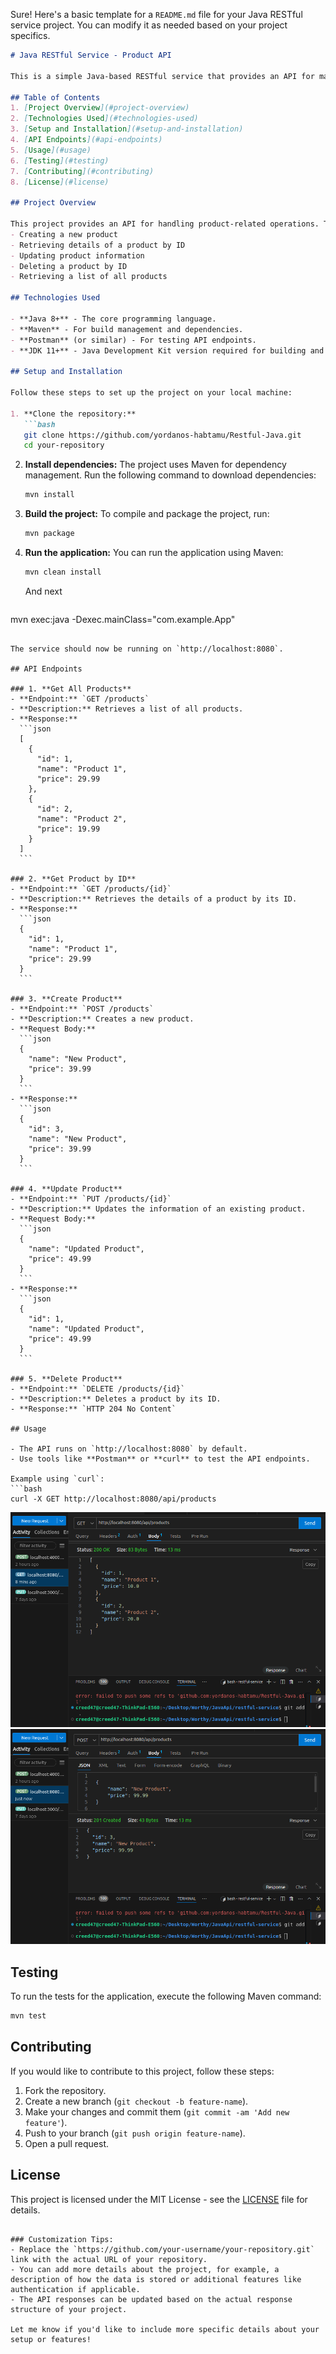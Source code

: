 Sure! Here's a basic template for a `README.md` file for your Java RESTful service project. You can modify it as needed based on your project specifics.

```markdown
# Java RESTful Service - Product API

This is a simple Java-based RESTful service that provides an API for managing products. The service allows users to perform CRUD (Create, Read, Update, Delete) operations on products through RESTful endpoints.

## Table of Contents
1. [Project Overview](#project-overview)
2. [Technologies Used](#technologies-used)
3. [Setup and Installation](#setup-and-installation)
4. [API Endpoints](#api-endpoints)
5. [Usage](#usage)
6. [Testing](#testing)
7. [Contributing](#contributing)
8. [License](#license)

## Project Overview

This project provides an API for handling product-related operations. The main functionalities include:
- Creating a new product
- Retrieving details of a product by ID
- Updating product information
- Deleting a product by ID
- Retrieving a list of all products

## Technologies Used

- **Java 8+** - The core programming language.
- **Maven** - For build management and dependencies.
- **Postman** (or similar) - For testing API endpoints.
- **JDK 11+** - Java Development Kit version required for building and running the application.

## Setup and Installation

Follow these steps to set up the project on your local machine:

1. **Clone the repository:**
   ```bash
   git clone https://github.com/yordanos-habtamu/Restful-Java.git
   cd your-repository
   ```

2. **Install dependencies:**
   The project uses Maven for dependency management. Run the following command to download dependencies:
   ```bash
   mvn install
   ```

3. **Build the project:**
   To compile and package the project, run:
   ```bash
   mvn package
   ```

4. **Run the application:**
   You can run the application using Maven:
   ```bash
   mvn clean install
   ```

   And next
   ```bash
  mvn exec:java -Dexec.mainClass="com.example.App"
   ```

The service should now be running on `http://localhost:8080`.

## API Endpoints

### 1. **Get All Products**
   - **Endpoint:** `GET /products`
   - **Description:** Retrieves a list of all products.
   - **Response:**
     ```json
     [
       {
         "id": 1,
         "name": "Product 1",
         "price": 29.99
       },
       {
         "id": 2,
         "name": "Product 2",
         "price": 19.99
       }
     ]
     ```

### 2. **Get Product by ID**
   - **Endpoint:** `GET /products/{id}`
   - **Description:** Retrieves the details of a product by its ID.
   - **Response:**
     ```json
     {
       "id": 1,
       "name": "Product 1",
       "price": 29.99
     }
     ```

### 3. **Create Product**
   - **Endpoint:** `POST /products`
   - **Description:** Creates a new product.
   - **Request Body:**
     ```json
     {
       "name": "New Product",
       "price": 39.99
     }
     ```
   - **Response:**
     ```json
     {
       "id": 3,
       "name": "New Product",
       "price": 39.99
     }
     ```

### 4. **Update Product**
   - **Endpoint:** `PUT /products/{id}`
   - **Description:** Updates the information of an existing product.
   - **Request Body:**
     ```json
     {
       "name": "Updated Product",
       "price": 49.99
     }
     ```
   - **Response:**
     ```json
     {
       "id": 1,
       "name": "Updated Product",
       "price": 49.99
     }
     ```

### 5. **Delete Product**
   - **Endpoint:** `DELETE /products/{id}`
   - **Description:** Deletes a product by its ID.
   - **Response:** `HTTP 204 No Content`

## Usage

- The API runs on `http://localhost:8080` by default.
- Use tools like **Postman** or **curl** to test the API endpoints.

Example using `curl`:
```bash
curl -X GET http://localhost:8080/api/products
```
![get request](image.png)
![post request](image-1.png)

## Testing

To run the tests for the application, execute the following Maven command:
```bash
mvn test
```

## Contributing

If you would like to contribute to this project, follow these steps:
1. Fork the repository.
2. Create a new branch (`git checkout -b feature-name`).
3. Make your changes and commit them (`git commit -am 'Add new feature'`).
4. Push to your branch (`git push origin feature-name`).
5. Open a pull request.

## License

This project is licensed under the MIT License - see the [LICENSE](LICENSE) file for details.
```

### Customization Tips:
- Replace the `https://github.com/your-username/your-repository.git` link with the actual URL of your repository.
- You can add more details about the project, for example, a description of how the data is stored or additional features like authentication if applicable.
- The API responses can be updated based on the actual response structure of your project.

Let me know if you'd like to include more specific details about your setup or features!